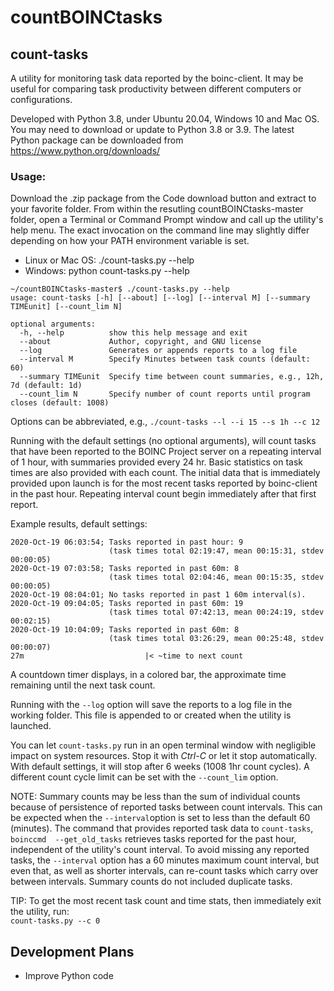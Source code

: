 # countBOINCtasks

## count-tasks

A utility for monitoring task data reported by the boinc-client. 
It may be useful for comparing task productivity between different computers or configurations.

Developed with Python 3.8, under Ubuntu 20.04, Windows 10 and Mac OS. You may need to download or update to Python 3.8 or 3.9. The latest Python package can be downloaded from https://www.python.org/downloads/

### Usage:  
Download the .zip package from the Code download button and extract to your favorite folder. From within the resutling countBOINCtasks-master folder, open a Terminal or Command Prompt window and call up the utility's help menu. The exact invocation on the command line may slightly differ depending on how your PATH environment variable is set.
<ul>
<li>Linux or Mac OS: ./count-tasks.py --help</li>
<li>Windows: python count-tasks.py --help</li>
</ul>

```
~/countBOINCtasks-master$ ./count-tasks.py --help
usage: count-tasks [-h] [--about] [--log] [--interval M] [--summary TIMEunit] [--count_lim N]

optional arguments:
  -h, --help          show this help message and exit
  --about             Author, copyright, and GNU license
  --log               Generates or appends reports to a log file
  --interval M        Specify Minutes between task counts (default: 60)
  --summary TIMEunit  Specify time between count summaries, e.g., 12h, 7d (default: 1d)
  --count_lim N       Specify number of count reports until program closes (default: 1008)

```
Options can be abbreviated, e.g., `./count-tasks --l --i 15 --s 1h --c 12`

Running with the default settings (no optional arguments), will count tasks that have been reported to the BOINC Project server on a repeating interval of 1 hour, with summaries provided every 24 hr. Basic statistics on task times are also provided with each count. The initial data that is immediately provided upon launch is for the most recent tasks reported by boinc-client in the past hour. Repeating interval count begin immediately after that first report.

Example results, default settings:

```
2020-Oct-19 06:03:54; Tasks reported in past hour: 9
                      (task times total 02:19:47, mean 00:15:31, stdev 00:00:05)
2020-Oct-19 07:03:58; Tasks reported in past 60m: 8
                      (task times total 02:04:46, mean 00:15:35, stdev 00:00:05)
2020-Oct-19 08:04:01; No tasks reported in past 1 60m interval(s).
2020-Oct-19 09:04:05; Tasks reported in past 60m: 19
                      (task times total 07:42:13, mean 00:24:19, stdev 00:02:15)
2020-Oct-19 10:04:09; Tasks reported in past 60m: 8
                      (task times total 03:26:29, mean 00:25:48, stdev 00:00:07)
27m                           |< ~time to next count
```

A countdown timer displays, in a colored bar, the approximate time remaining until the next task count.
 
Running with the `--log` option will save the reports to a log file in the working folder. This file is appended to or created when the utility is launched.

You can let `count-tasks.py` run in an open terminal window with negligible impact on system resources. Stop it with *Ctrl-C* or let it stop automatically.  With default settings, it will stop after 6 weeks (1008 1hr count cycles). A different count cycle limit can be set with the `--count_lim` option.

NOTE: Summary counts may be less than the sum of individual counts because of persistence of reported tasks between count intervals. This can be expected when the `--interval`option is set to less than the default 60 (minutes). The command that provides reported task data to `count-tasks`, `boinccmd  --get_old_tasks` retrieves tasks reported for the past hour, independent of the utility's  count interval. To avoid missing any reported tasks, the `--interval` option  has a 60 minutes maximum count interval, but even that, as well as shorter intervals, can re-count tasks which carry over between intervals. Summary counts do not included duplicate tasks.

TIP: To get the most recent task count and time stats, then immediately
 exit the utility, run:  
 `count-tasks.py --c 0`
## Development Plans
* Improve Python code
